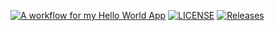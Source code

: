 [![A workflow for my Hello World App](https://github.com/40794416ChamMyaeZin/sem/actions/workflows/main.yml/badge.svg)](https://github.com/40794416ChamMyaeZin/sem/actions/workflows/main.yml)
[![LICENSE](https://img.shields.io/github/license/40794416ChamMyaeZin/sem.svg?style=flat-square)](https://github.com/40794416ChamMyaeZin/sem/blob/master/LICENSE)
[![Releases](https://img.shields.io/github/release/40794416ChamMyaeZin/sem/all.svg?style=flat-square)](https://github.com/40794416ChamMyaeZin/sem/releases)